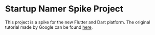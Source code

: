 # Startup Namer Spike Project
This project is a spike for the new Flutter and Dart platform. The original tutorial made by Google can be found [here](https://docs.flutter.dev/get-started/install).
